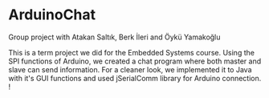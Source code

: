 # ArduinoChat
Group project with Atakan Saltık, Berk İleri and Öykü Yamakoğlu

This is a term project we did for the Embedded Systems course.
Using the SPI functions of Arduino, we created a chat program where both master and slave can send information. 
For a cleaner look, we implemented it to Java with it's GUI functions and used jSerialComm library for Arduino connection. !

